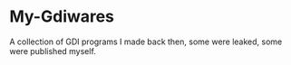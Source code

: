# My-Gdiwares

A collection of GDI programs I made back then, some were leaked, some were published myself.
